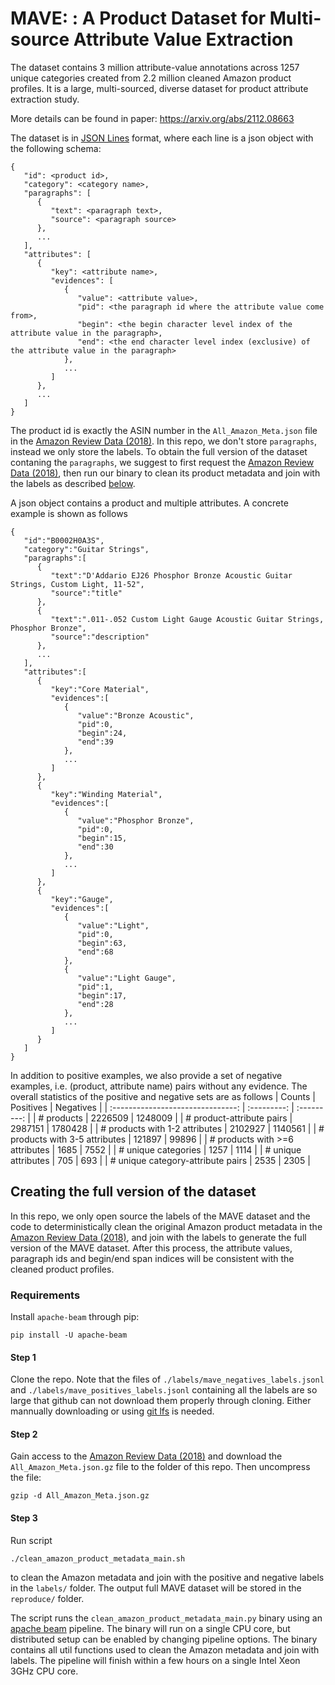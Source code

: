 # MAVE: : A Product Dataset for Multi-source Attribute Value Extraction
The dataset contains 3 million attribute-value annotations across 1257 unique categories created from 2.2 million cleaned Amazon product profiles. It is a large, multi-sourced, diverse dataset for product attribute extraction study.

More details can be found in paper: https://arxiv.org/abs/2112.08663

The dataset is in [JSON Lines](https://jsonlines.org/) format, where each line is a json object with the following schema:
```
{
   "id": <product id>,
   "category": <category name>,
   "paragraphs": [
      {
         "text": <paragraph text>,
         "source": <paragraph source>
      },
      ...
   ],
   "attributes": [
      {
         "key": <attribute name>,
         "evidences": [
            {
               "value": <attribute value>,
               "pid": <the paragraph id where the attribute value come from>,
               "begin": <the begin character level index of the attribute value in the paragraph>,
               "end": <the end character level index (exclusive) of the attribute value in the paragraph>
            },
            ...
         ]
      },
      ...
   ]
}
```
The product id is exactly the ASIN number in the `All_Amazon_Meta.json` file in the [Amazon Review Data (2018)](https://nijianmo.github.io/amazon/index.html). In this repo, we don't store `paragraphs`, instead we only store the labels. To obtain the full version of the dataset contaning the `paragraphs`, we suggest to first request the [Amazon Review Data (2018)](https://nijianmo.github.io/amazon/index.html), then run our binary to clean its product metadata and join with the labels as described [below](#creating-the-full-version-of-the-dataset).

A json object contains a product and multiple attributes. A concrete example is shown as follows
```
{
   "id":"B0002H0A3S",
   "category":"Guitar Strings",
   "paragraphs":[
      {
         "text":"D'Addario EJ26 Phosphor Bronze Acoustic Guitar Strings, Custom Light, 11-52",
         "source":"title"
      },
      {
         "text":".011-.052 Custom Light Gauge Acoustic Guitar Strings, Phosphor Bronze",
         "source":"description"
      },
      ...
   ],
   "attributes":[
      {
         "key":"Core Material",
         "evidences":[
            {
               "value":"Bronze Acoustic",
               "pid":0,
               "begin":24,
               "end":39
            },
            ...
         ]
      },
      {
         "key":"Winding Material",
         "evidences":[
            {
               "value":"Phosphor Bronze",
               "pid":0,
               "begin":15,
               "end":30
            },
            ...
         ]
      },
      {
         "key":"Gauge",
         "evidences":[
            {
               "value":"Light",
               "pid":0,
               "begin":63,
               "end":68
            },
            {
               "value":"Light Gauge",
               "pid":1,
               "begin":17,
               "end":28
            },
            ...
         ]
      }
   ]
}
```

In addition to positive examples, we also provide a set of negative examples, i.e. (product, attribute name) pairs without any evidence. The overall statistics of the positive and negative sets are as follows
| Counts                            | Positives   | Negatives   |
| :-------------------------------: | :---------: | :---------: |
| # products                        | 2226509     | 1248009     |
| # product-attribute pairs         | 2987151     | 1780428     |
| # products with 1-2 attributes    | 2102927     | 1140561     |
| # products with 3-5 attributes    | 121897      | 99896       |
| # products with >=6 attributes    | 1685        | 7552        |
| # unique categories               | 1257        | 1114        |
| # unique attributes               | 705         | 693         |
| # unique category-attribute pairs | 2535        | 2305        |

## Creating the full version of the dataset
In this repo, we only open source the labels of the MAVE dataset and the code to deterministically clean the original Amazon product metadata in the [Amazon Review Data (2018)](https://nijianmo.github.io/amazon/index.html), and join with the labels to generate the full version of the MAVE dataset. After this process, the attribute values, paragraph ids and begin/end span indices will be consistent with the cleaned product profiles.

### Requirements
Install `apache-beam` through pip: 

```
pip install -U apache-beam
```


#### Step 1
Clone the repo. Note that the files of `./labels/mave_negatives_labels.jsonl` and `./labels/mave_positives_labels.jsonl` containing all the labels are so large that github can not download them properly through cloning. Either mannually downloading or using [git lfs](https://git-lfs.github.com/) is needed.

#### Step 2
Gain access to the [Amazon Review Data (2018)](https://nijianmo.github.io/amazon/index.html) and download the `All_Amazon_Meta.json.gz` file to the folder of this repo. Then uncompress the file:

```
gzip -d All_Amazon_Meta.json.gz
```


#### Step 3
Run script
```
./clean_amazon_product_metadata_main.sh
```
to clean the Amazon metadata and join with the positive and negative labels in the `labels/` folder.
The output full MAVE dataset will be stored in the `reproduce/` folder.

The script runs the `clean_amazon_product_metadata_main.py` binary using an [apache beam](https://beam.apache.org/) pipeline. The binary will run on a single CPU core, but distributed setup can be enabled by changing pipeline options. The binary contains all util functions used to clean the Amazon metadata and join with labels. The pipeline will finish within a few hours on a single Intel Xeon 3GHz CPU core.
